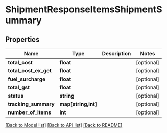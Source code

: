# ShipmentResponseItemsShipmentSummary

## Properties
Name | Type | Description | Notes
------------ | ------------- | ------------- | -------------
**total_cost** | **float** |  | [optional] 
**total_cost_ex_get** | **float** |  | [optional] 
**fuel_surcharge** | **float** |  | [optional] 
**total_gst** | **float** |  | [optional] 
**status** | **string** |  | [optional] 
**tracking_summary** | **map[string,int]** |  | [optional] 
**number_of_items** | **int** |  | [optional] 

[[Back to Model list]](../../README.md#documentation-for-models) [[Back to API list]](../../README.md#documentation-for-api-endpoints) [[Back to README]](../../README.md)

